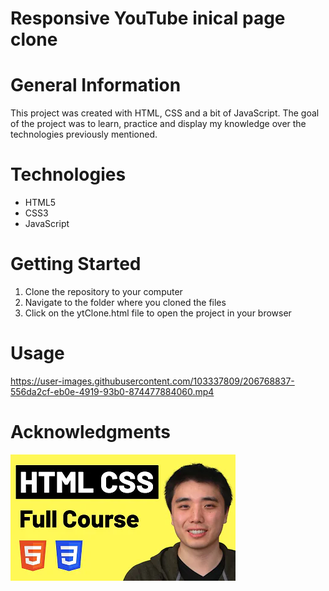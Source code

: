 # Responsive YouTube inical page clone

# General Information
This project was created with HTML, CSS and a bit of JavaScript. The goal of the project was to learn, practice and display my knowledge over the technologies previously mentioned.

# Technologies
* HTML5
* CSS3
* JavaScript

# Getting Started
1. Clone the repository to your computer
2. Navigate to the folder where you cloned the files
3. Click on the ytClone.html file to open the project in your browser

# Usage
https://user-images.githubusercontent.com/103337809/206768837-556da2cf-eb0e-4919-93b0-874477884060.mp4

# Acknowledgments
[![Watch the video](thumbnails/htmlncss.webp)](https://youtu.be/G3e-cpL7ofc)

